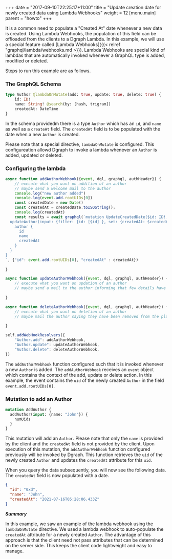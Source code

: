 +++
date = "2017-09-10T22:25:17+11:00"
title = "Update creation date for newly created data using Lambda Webhooks"
weight = 12
[menu.main]
    parent = "howto"
+++

It is a common need to populate a "Created At" date whenever a new data is created. Using Lambda Webhooks, the population of this field can be offloaded from the clients to a Dgraph Lambda. In this example, we will use a special feature called [Lambda Webhooks]({{< relref "graphql/lambda/webhooks.md >}}). Lambda Webhooks are special kind of lambdas that are automatically invoked whenever a GraphQL type is added, modified or deleted.

Steps to run this example are as follows.

### The GraphQL Schema
```graphql
type Author @lambdaOnMutate(add: true, update: true, delete: true) {
    id: ID!
    name: String! @search(by: [hash, trigram])
    createdAt: DateTime
}
```

In the schema providedm there is a type `Author` which has an `id`, and `name` as well as a `createAt` field. The `createdAt` field is to be populated with the date when a new `Author` is created.

Please note that a special directive, `lambdaOnMutate` is configured. This configureation allowd Dgraph to invoke a lambda whenever an `Author` is added, updated or deleted.

### Configuring the lambda

```javascript
async function addAuthorWebhook({event, dql, graphql, authHeader}) {
    // execute what you want on addition of an author 
    // maybe send a welcome mail to the author
    console.log("new author added")
    console.log(event.add.rootUIDs[0])
    const createdDate = new Date()
    const createdAt = createdDate.toISOString();
    console.log(createdAt)
    const results = await graphql(`mutation UpdateCreatedDate($id: ID!, $createdAt: DateTime!) {
  updateAuthor(input: {filter: {id: [$id] }, set: {createdAt: $createdAt}}) {
    author {
      id
      name
      createdAt
    }
  }
}
`, {"id": event.add.rootUIDs[0], "createdAt" : createdAt})
    
}

async function updateAuthorWebhook({event, dql, graphql, authHeader}) {
    // execute what you want on updation of an author
    // maybe send a mail to the author informing that few details have been updated 
    
}

async function deleteAuthorWebhook({event, dql, graphql, authHeader}) {
    // execute what you want on deletion of an author
    // maybe mail the author saying they have been removed from the platform 
    
}

self.addWebHookResolvers({
    "Author.add": addAuthorWebhook,
    "Author.update": updateAuthorWebhook,
    "Author.delete": deleteAuthorWebhook,
})
```

The `addAuthorWebhook` function configured such that it is invoked whenever a new `Author` is added. The `addAuthorWebhook` receives an `event` object which contains the context of the add, update or delete action. In this example, the event contains the `uid` of the newly created `Author` in the field `event.add.rootUIDs[0]`.

### Mutation to add an Author

```graphql
mutation AddAuthor {
  addAuthor(input: {name: "John"}) {
    numUids
  }
}
```

This mutation will add an `Author`. Please note that only the `name` is provided by the client and the `createdAt` field is not provided by the client. Upon execution of this mutation, the `addAuthorWebhook` function configured previously will be invoked by Dgraph. This function retrieves the `uid` of the newly created `Author` and updates the `createdAt` attribute for this `uid`.

When you query the data subsequently, you will now see the following data. The `createdAt` field is now populated with a date.

```json
{
  "id": "0xd",
  "name": "John",
  "createdAt": "2021-07-16T05:28:06.433Z"
}
```

***Summary***

In this example, we saw an example of the lambda webhook using the `lambdaOnMutate` directive. We used a lambda webhook to auto-populate the `createdAt` attribute for a newly created `Author`. The advantage of this approach is that the client need not pass attributes that can be determined on the server side. This keeps the client code lightweight and easy to manage.
